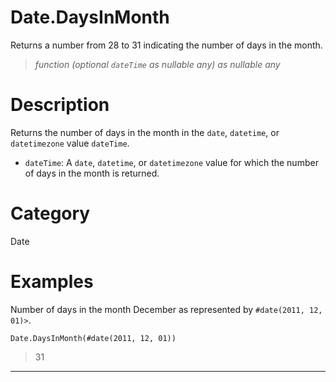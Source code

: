 ﻿# Date.DaysInMonth
Returns a number from 28 to 31 indicating the number of days in the month.
> _function (optional <code>dateTime</code> as nullable any) as nullable any_
# Description 
Returns the number of days in the month in the <code>date</code>, <code>datetime</code>, or <code>datetimezone</code> value <code>dateTime</code>. 
 <ul>
        <li><code>dateTime</code>: A <code>date</code>, <code>datetime</code>, or <code>datetimezone</code> value for which the number of days in the month is returned.</li>        
      </ul>

# Category 
Date
# Examples 
Number of days in the month December as represented by <code>#date(2011, 12, 01)></code>.
```
Date.DaysInMonth(#date(2011, 12, 01))
```
> 31
***
